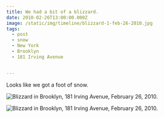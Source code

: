 ```yaml
---
title: We had a bit of a blizzard.
date: 2010-02-26T13:00:00.000Z
image: /static/img/timeline/blizzard-1-feb-26-2010.jpg
tags:
  - post
  - snow
  - New York
  - Brooklyn
  - 181 Irving Avenue


---
```


Looks like we got a foot of snow.

![Blizzard in Brooklyn, 181 Irving Avenue, February 26, 2010.](/static/img/timeline/blizzard-1-feb-26-2010.jpg)

![Blizzard in Brooklyn, 181 Irving Avenue, February 26, 2010.](/static/img/timeline/blizzard-2-feb-26-2010.jpg)
